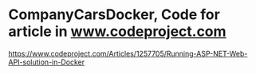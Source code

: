 # CompanyCarsDocker, Code for article in www.codeproject.com
https://www.codeproject.com/Articles/1257705/Running-ASP-NET-Web-API-solution-in-Docker

